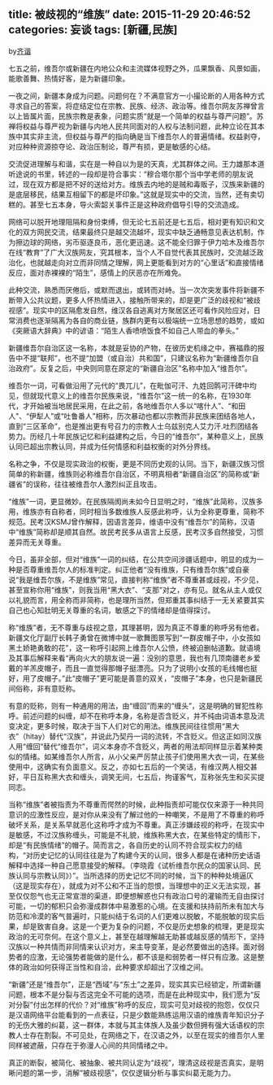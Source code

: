 title: 被歧视的“维族”
date: 2015-11-29 20:46:52
categories: 妄谈
tags: [新疆,民族]
---
by[齐谐](http://caute.net/about/)

七五之前，维吾尔或新疆在内地公众和主流媒体视野之外，瓜果飘香、风景如画，能歌善舞、热情好客，是为新疆印象。

一夜之间，新疆本身成为问题。问题何在？不满意官方一小撮论断的人用各种方式寻求自己的答案，将症结定位在宗教、民族、经济、政治等。维吾尔网友苏禅曾言以上皆属片面，民族宗教是表象，问题实质“就是一个简单的权益与尊严问题”。苏禅将权益与尊严视为新疆与内地人民共同面对的人权与法制问题，此种立论在其本族中其实非主流，但权益与尊严的指向确是当下维吾尔人的普遍情绪。权益剥夺，对应种种资源掠夺论、政治压制论，尊严有损，更是敏感的心结。
<!--more-->

交流促进理解与和谐，实在是一种自以为是的天真，尤其群体之间。王力雄那本道听途说的书里，转述的一段却是符合事实：“穆合塔尔那个当中学老师的朋友说过，现在双方都是把不好的送给对方。维族去内地的是贼和毒贩子，汉族来新疆的是底层移民，结果互相留下的都是坏印象。”这就是现实中的交流，当然，还有卖切糕的。甚至七五本身，导火索韶关事件正是这种政府倡导引导的交流造成。

网络可以脱开地理阻隔和身份束缚，但无论七五前还是七五后，相对更有知识和文化的双方网民交流，结果最终只是越交流越坏，现实中缺乏通畅意见表达机制，作为擦边球的网络，劣币驱逐良币，恶化更迅速。这不能全归罪于伊力哈木及维吾尔在线“教育”了广大汉族网友，究其根本，当个人不自觉代表其民族时，交流越泛政治化，也就越走向对立而非同情之理解，网上更能看到对方的“心里话”和直接情绪反应，面对赤裸裸的“陌生”，感情上的厌恶亦在所难免。

此种交流，熟悉而厌倦后，或默而退出，或转而对峙。当一次次突发事件将新疆不断带入公共议题，更多人怀热情进入，接触所带来的，却是更广泛的歧视和“被歧视感”。现实中的区隔愈发自然，维汉各自逃离对方聚居区还可看作风险应对，日常消费也逐渐隔离为各自的商业链，族群内更有以极端统一立场思想的趋势，或如《突厥语大辞典》中的谚语：“陌生人香喷喷饭食不如自己人带血的拳头。”

新疆维吾尔自治区这一名称，本就是妥协的产物，在彼历史机缘之中，赛福鼎的报告中不提“联邦”，也不提“加盟（或自治）共和国”，只建议名称为“新疆维吾尔自治政府”。反复之后，中央则同意在原定的“新疆自治区”名称中加入“维吾尔”。

维吾尔一词，可看做沿用了元代的“畏兀儿”，在毗伽可汗、九姓回鹘可汗碑中均见，但就现代意义上的维吾尔民族来说，“维吾尔”这一统一的名称，在1930年代，才开始被当地居民采用，在此之前，各地维吾尔人多以“喀什人”、“和田人"、“伊犁人”或“吐鲁番人”相称，历次暴动也都以宗教而非民族来团结各地人，直到“三区革命”，也是推出更有号召力的宗教人士乌兹别克人艾力汗.吐烈团结各势力。历经几十年民族记忆和利益建构之后，今日的“维吾尔”，某种意义上，民族认同已超出宗教认同，并成为任何情感和利益权衡的对外分界线。

名称之争，不仅是现实政治的权衡，更是不同历史观的认同。当下，新疆汉族习惯简单的称新疆，维族则必称维吾尔自治区，不明真相者“新疆自治区”的简称或“新疆省”的误称，往往被维吾尔人激烈纠正且攻击。

“维族”一词，更显微妙。在民族隔阂尚未如今日显明之时，“维族”此简称，汉族多用，维族亦有自称者，同时相当多数维族人反感此称呼，认为全称更尊重，简称不规范。民考汉KSMJ曾作解释，因语言差异，维语中没有“维吾尔”的简称，汉语中“维族”简称却是顺其自然。故民考民多从语言上反感，民考汉多自然接受，习惯差异而无关尊重。

今日，虽非全部，但对“维族”一词的纠结，在公共空间涉疆话题中，明显的成为一种是否尊重维吾尔人的标准判定。纠正他者“没有维族，只有维吾尔族”或自豪说“我是维吾尔族，不是维族”常见，直接判称“维族”者不尊重甚或歧视，不少见，甚至宣称你用“维族”，则我当用“黑大衣”、“支那”对之，亦有见。就名从主人或仅以礼貌而言，用全称而非简称，也是理所当然，但郑重其事纠结于一无关紧要其实自己也心知肚明无关尊重的名词，敏感之下的情绪却是值得探讨。

称“维族”者，无不尊重与歧视之意，其理甚明，因为真正不尊重的称呼另有他者。新疆文化厅副厅长韩子勇曾在微博中就一歌舞图景写到“一群皮帽子中，小女孩如黑土娇艳勇敢的花”，这一称呼引起网上维吾尔人公愤，终被迫删帖道歉。就语境及其事后解释来看“再向火大的朋友说一遍：没别的意思，我也有几顶南疆老乡爱戴的羊羔皮帽子，而且一直觉得那帽子挺漂亮。只为了说明小女孩的毛线帽也挺好，用了皮帽子。”此“皮帽子”更可能是善意的双关，“皮帽子”本身，也只是新疆民间俗称，非有意贬称。

有意的贬称，则有一种通用的用法，由“缠回”而来的“缠头”，这是明确的冒犯性称呼。前述问题的纠缠，却不在称呼本身，名称是否含贬义，并不纯由词语本意及流变决定，更多时候，取决于当下人们对它的用法。维族民间往往惯用“黑大衣”（hitay）替代“汉族”，并说此乃契丹一词的流转，不含贬义。但这正如同汉族人用“缠回”替代“维吾尔”，词义本身亦不含贬义，两者的用法却同样显示着某种类似的情绪。如某维吾尔人所言，从小父亲严厉禁止孩子们使用黑大衣一词，在某些使用中，这确实有负面意义。反之，亦如七五后的一个笑话，有维汉两人相交甚好，平日互称黑大衣和缠头，调笑无间，七五后，拘谨客气，互称张先生和买买提同志。

当称“维族”者被指责为不尊重而愕然的时候，此种指责却可能仅仅来源于一种共同意识的应激性反应，是对你从来没有了解过他的一种嘲笑，不是用了不尊重的称呼破坏关系，是关系早就恶化这称呼才成为不尊重。真正涉嫌歧视的称呼，在现实中是敏感，不过汉族称缠头，可能是不礼貌，维族称黑大衣，在某些特定的情形下，却是“有民族情绪”的帽子。简而言之，各自历史的认同不符合现实权力的结构，“对历史记忆的认同往往是为了构建今天的认同，很多人都是在诸种历史话语解释中选择一种自己愿意接受的解释。（李晓霞《试析维吾尔民众的国家认同、民族认同与宗教认同》）”。当所选择的历史记忆不同的时候，当下的种种处境逼仄（这是现实存在），就成为对不公和不正当的怨恨，当理想中的正义无法实现，甚至仅仅怨气也无正常宣泄的渠道，即便想解惑也只有政治口号的灌输而无自由探讨可能，一切的郁积只会弥漫成群体中易激惹的心境。在支援和扶持前所未有加大与防范和冷漠的客气普遍时，只能纠结于名词的人们更难以脱敏，不能脱敏的现实后果，却是致害自身。这是一个更为复杂的问题，不仅是历史想象的梳理，更是现实政治的无可奈何。在这个意义上，甚至在越理解越无助甚或越反感的情形下，坚持汉族以一种共情而非同情来认识对方，来主导变革，是必然要做出的选择。面对弱势者的应激，无论强势者能做的是什么，都不该是和弱势者一样只有应激。这是整体的政治如何获得正当性和自洽，此种要求却超出了汉维之间。

“新疆”还是“维吾尔”，正是“西域”与“东土”之差异，现实其实已经锁定，所谓新疆问题，根本不是分裂与否这完全不可能的选项，而是在此种现实中，我们愿为“反对分裂”付出怎样的代价？对“维族”称呼的反应，现实可见对歧视的抱怨，仅仅只是汉语网络平台能看到的一点表征，只是少数能熟练运用汉语的维族青年知识分子的无伤大雅的纠葛，这一群体，本就与其主体族人及虽少数但拥有强大话语权的宗教人士存在割裂。不可见处，在网络之下，在汉语之外，以至在现实的维吾尔人里同样被遮蔽，只存在于弥漫人心间的共同情绪之中。

真正的断裂，被简化、被抽象、被共同认定为“歧视”，理清这歧视是否真实，是明晰问题的第一步，消解“被歧视感”，仅仅逻辑分析与事实纠葛无能为力。
